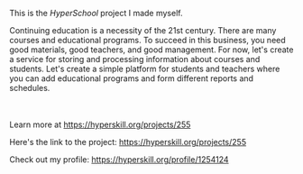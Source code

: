 This is the *HyperSchool* project I made myself.


<p>Continuing education is a necessity of the 21st century. There are many courses and educational programs. To succeed in this business, you need good materials, good teachers, and good management. For now, let's create a service for storing and processing information about courses and students. Let's create a simple platform for students and teachers where you can add educational programs and form different reports and schedules.</p><br/><br/>Learn more at <a href="https://hyperskill.org/projects/255?utm_source=ide&utm_medium=ide&utm_campaign=ide&utm_content=project-card">https://hyperskill.org/projects/255</a>

Here's the link to the project: https://hyperskill.org/projects/255

Check out my profile: https://hyperskill.org/profile/1254124